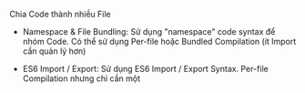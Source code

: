 Chia Code thành nhiều File

- Namespace & File Bundling: Sử dụng "namespace" code syntax để nhóm Code. Có thể sử dụng Per-file hoặc Bundled Compilation (ít Import cần quản lý hơn)
- ES6 Import / Export: Sử dụng ES6 Import / Export Syntax. Per-file Compilation nhưng chỉ cần một <script> Import. Có thể Bundling thông qua third-party Tool (e.g. Webpack)!

- Code trong Module chỉ thực thi 1 lần duy nhất (lần đầu tiên được Import)
